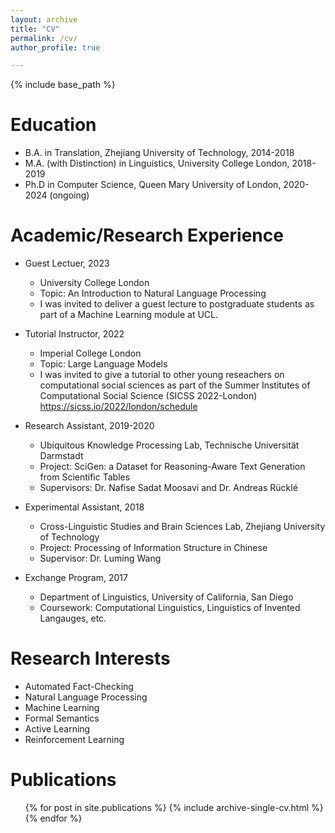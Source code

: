 ```yaml
---
layout: archive
title: "CV"
permalink: /cv/
author_profile: true

---
```


{% include base_path %}

Education
======
* B.A. in Translation, Zhejiang University of Technology, 2014-2018
* M.A. (with Distinction) in Linguistics, University College London, 2018-2019
* Ph.D in Computer Science, Queen Mary University of London, 2020-2024 (ongoing)

Academic/Research Experience
======
* Guest Lectuer, 2023
  * University College London
  * Topic: An Introduction to Natural Language Processing
  * I was invited to deliver a guest lecture to postgraduate students as part of a Machine Learning module at UCL.

* Tutorial Instructor, 2022
  * Imperial College London
  * Topic: Large Language Models
  * I was invited to give a tutorial to other young reseachers on computational social sciences as part of the Summer Institutes of Computational Social Science (SICSS 2022-London)  https://sicss.io/2022/london/schedule

* Research Assistant, 2019-2020
  * Ubiquitous Knowledge Processing Lab, Technische Universität Darmstadt
  * Project: SciGen: a Dataset for Reasoning-Aware Text Generation from Scientific Tables
  * Supervisors: Dr. Nafise Sadat Moosavi and Dr. Andreas Rücklé

* Experimental Assistant, 2018
  * Cross-Linguistic Studies and Brain Sciences Lab, Zhejiang University of Technology
  * Project: Processing of Information Structure in Chinese 
  * Supervisor: Dr. Luming Wang
  
* Exchange Program, 2017
  * Department of Linguistics, University of California, San Diego
  * Coursework: Computational Linguistics, Linguistics of Invented Langauges, etc.
    
Research Interests
======
* Automated Fact-Checking
* Natural Language Processing
* Machine Learning
* Formal Semantics
* Active Learning
* Reinforcement Learning

Publications
======
  <ul>{% for post in site.publications %}
    {% include archive-single-cv.html %}
  {% endfor %}</ul>
  

